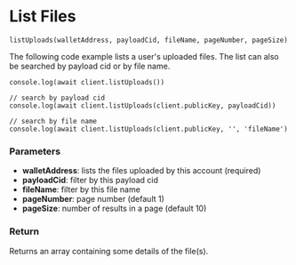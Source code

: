 # List Files

`listUploads(walletAddress, payloadCid, fileName, pageNumber, pageSize)`

The following code example lists a user's uploaded files. The list can also be searched by payload cid or by file name.

```
console.log(await client.listUploads())
 
// search by payload cid
console.log(await client.listUploads(client.publicKey, payloadCid)) 

// search by file name
console.log(await client.listUploads(client.publicKey, '', 'fileName')
```

### Parameters

* **walletAddress**: lists the files uploaded by this account (required)
* **payloadCid**: filter by this payload cid
* **fileName**: filter by this file name
* **pageNumber**: page number (default 1)
* **pageSize**: number of results in a page (default 10)

### Return

Returns an array containing some details of the file(s).
